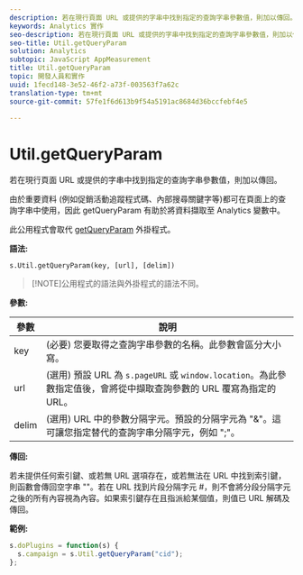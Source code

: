 ```yaml
---
description: 若在現行頁面 URL 或提供的字串中找到指定的查詢字串參數值，則加以傳回。
keywords: Analytics 實作
seo-description: 若在現行頁面 URL 或提供的字串中找到指定的查詢字串參數值，則加以傳回。
seo-title: Util.getQueryParam
solution: Analytics
subtopic: JavaScript AppMeasurement
title: Util.getQueryParam
topic: 開發人員和實作
uuid: 1fecd148-3e52-46f2-a73f-003563f7a62c
translation-type: tm+mt
source-git-commit: 57fe1f6d613b9f54a5191ac8684d36bccfebf4e5

---
```



# Util.getQueryParam

若在現行頁面 URL 或提供的字串中找到指定的查詢字串參數值，則加以傳回。

由於重要資料 (例如促銷活動追蹤程式碼、內部搜尋關鍵字等)都可在頁面上的查詢字串中使用，因此   getQueryParam 有助於將資料擷取至 Analytics 變數中。

此公用程式會取代  [getQueryParam](/help/implement/js-implementation/plugins/getqueryparam.md) 外掛程式。

**語法:**

```
s.Util.getQueryParam(key, [url], [delim])
```

> [!NOTE]公用程式的語法與外掛程式的語法不同。

**參數:**

| 參數 | 說明 |
|---|---|
| key | (必要) 您要取得之查詢字串參數的名稱。此參數會區分大小寫。 |
| url | (選用) 預設 URL 為 `s.pageURL` 或 `window.location`。為此參數指定值後，會將從中擷取查詢參數的 URL 覆寫為指定的 URL。 |
| delim | (選用) URL 中的參數分隔字元。預設的分隔字元為 "&amp;"。這可讓您指定替代的查詢字串分隔字元，例如 ";"。 |

**傳回:**

若未提供任何索引鍵、或若無 URL 選項存在，或若無法在 URL 中找到索引鍵，則函數會傳回空字串 ""。若在 URL 找到片段分隔字元 #，則不會將分段分隔字元之後的所有內容視為內容。如果索引鍵存在且指派給某個值，則值已 URL 解碼及傳回。

**範例:**

```js
s.doPlugins = function(s) { 
  s.campaign = s.Util.getQueryParam("cid"); 
};
```

